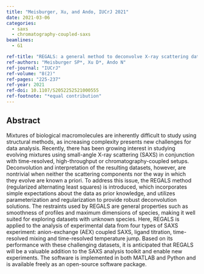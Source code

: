 ```yaml
---
title: "Meisburger, Xu, and Ando, IUCrJ 2021"
date: 2021-03-06
categories:
  - saxs
  - chromatography-coupled-saxs
beamlines:
  - G1

ref-title: "REGALS: a general method to deconvolve X-ray scattering data from evolving mixtures"
ref-authors: "Meisburger SP*, Xu D*, Ando N"
ref-journal: "IUCrJ"
ref-volume: "8(2)"
ref-pages: "225-237"
ref-year: 2021
ref-doi: 10.1107/S2052252521000555
ref-footnote: "*equal contribution"
---
```


## Abstract

Mixtures of biological macromolecules are inherently difficult to study using structural methods, as increasing complexity presents new challenges for data analysis. Recently, there has been growing interest in studying evolving mixtures using small-angle X-ray scattering (SAXS) in conjunction with time-resolved, high-throughput or chromatography-coupled setups. Deconvolution and interpretation of the resulting datasets, however, are nontrivial when neither the scattering components nor the way in which they evolve are known a priori. To address this issue, the REGALS method (regularized alternating least squares) is introduced, which incorporates simple expectations about the data as prior knowledge, and utilizes parameterization and regularization to provide robust deconvolution solutions. The restraints used by REGALS are general properties such as smoothness of profiles and maximum dimensions of species, making it well suited for exploring datasets with unknown species. Here, REGALS is applied to the analysis of experimental data from four types of SAXS experiment: anion-exchange (AEX) coupled SAXS, ligand titration, time-resolved mixing and time-resolved temperature jump. Based on its performance with these challenging datasets, it is anticipated that REGALS will be a valuable addition to the SAXS analysis toolkit and enable new experiments. The software is implemented in both MATLAB and Python and is available freely as an open-source software package.
